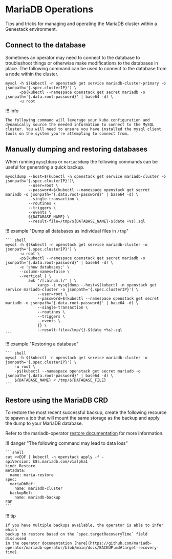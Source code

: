 # MariaDB Operations

Tips and tricks for managing and operating the MariaDB cluster within a Genestack environment.

## Connect to the database

Sometimes an operator may need to connect to the database to troubleshoot things or otherwise make modifications to the databases in place. The following command can be used to connect to the database from a node within the cluster.

``` shell
mysql -h $(kubectl -n openstack get service mariadb-cluster-primary -o jsonpath='{.spec.clusterIP}') \
      -p$(kubectl --namespace openstack get secret mariadb -o jsonpath='{.data.root-password}' | base64 -d) \
      -u root
```

!!! info

    The following command will leverage your kube configuration and dynamically source the needed information to connect to the MySQL cluster. You will need to ensure you have installed the mysql client tools on the system you're attempting to connect from.

## Manually dumping and restoring databases

When running `mysqldump` or `mariadbdump` the following commands can be useful for generating a quick backup.

``` shell
mysqldump --host=$(kubectl -n openstack get service mariadb-cluster -o jsonpath='{.spec.clusterIP}')\
          --user=root \
          --password=$(kubectl --namespace openstack get secret mariadb -o jsonpath='{.data.root-password}' | base64 -d) \
          --single-transaction \
          --routines \
          --triggers \
          --events \
          ${DATABASE_NAME} \
          --result-file=/tmp/${DATABASE_NAME}-$(date +%s).sql
```

!!! example "Dump all databases as individual files in `/tmp`"

    ``` shell
    mysql -h $(kubectl -n openstack get service mariadb-cluster -o jsonpath='{.spec.clusterIP}') \
          -u root \
          -p$(kubectl --namespace openstack get secret mariadb -o jsonpath='{.data.root-password}' | base64 -d) \
          -e 'show databases;' \
          --column-names=false \
          --vertical | \
              awk '/[:alnum:]/' | \
                  xargs -i mysqldump --host=$(kubectl -n openstack get service mariadb-cluster -o jsonpath='{.spec.clusterIP}') \
                  --user=root \
                  --password=$(kubectl --namespace openstack get secret mariadb -o jsonpath='{.data.root-password}' | base64 -d) \
                  --single-transaction \
                  --routines \
                  --triggers \
                  --events \
                  {} \
                  --result-file=/tmp/{}-$(date +%s).sql
    ```

!!! example "Restoring a database"

    ``` shell
    mysql -h $(kubectl -n openstack get service mariadb-cluster -o jsonpath='{.spec.clusterIP}') \
        -u root \
        -p$(kubectl --namespace openstack get secret mariadb -o jsonpath='{.data.root-password}' | base64 -d) \
        ${DATABASE_NAME} < /tmp/${DATABASE_FILE}
    ```

## Restore using the MariaDB CRD

To restore the most recent successful backup, create the following resource
to spawn a job that will mount the same storage as the backup and apply the
dump to your MariaDB database.

Refer to the mariadb-operator [restore documentation](https://github.com/mariadb-operator/mariadb-operator/blob/main/docs/BACKUP.md#restore)
for more information.

!!! danger "The following command may lead to data loss"

    ```shell
    cat <<EOF | kubectl -n openstack apply -f -
    apiVersion: k8s.mariadb.com/v1alpha1
    kind: Restore
    metadata:
      name: maria-restore
    spec:
      mariaDbRef:
        name: mariadb-cluster
      backupRef:
        name: mariadb-backup
    EOF
    ```

!!! tip

    If you have multiple backups available, the operator is able to infer which
    backup to restore based on the `spec.targetRecoveryTime` field discussed
    in the operator documentation [here](https://github.com/mariadb-operator/mariadb-operator/blob/main/docs/BACKUP.md#target-recovery-time).
